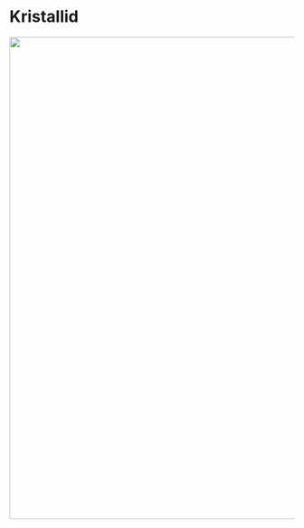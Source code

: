 # Kristallid

<img loading="lazy" width="1920" height="850" src="https://dl3.pushbulletusercontent.com/BwCWjor8xILjm1YGanekq5MeXCkjR3Xn/kristalli%20pere2.png" alt="" class="wp-image-672">

